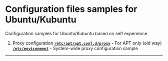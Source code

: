 # Configuration files samples for Ubuntu/Kubuntu
Configuration samples for Ubuntu/Kubuntu based on self experience
1. Proxy configuration
[**`/etc/apt/apt.conf.d/proxy`**](https://github.com/wildfielded/samples-ubuntu/blob/master/etc/apt/apt.conf.d/proxy) - For APT only (old way)
[**`/etc/environment`**](https://github.com/wildfielded/samples-ubuntu/blob/master/etc/environment) - System-wide proxy configuration sample
---
